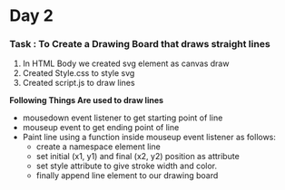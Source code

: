 ﻿
# Day 2

### Task : To Create a Drawing Board that draws straight lines

1) In HTML Body we created svg element as canvas draw 
2) Created Style.css to style svg
3) Created script.js to draw lines

**Following Things Are used to draw lines**

- mousedown event listener to get starting point of line
- mouseup event to get ending point of line
- Paint line using a function inside mouseup event listener as follows:
   * create a namespace element line
   * set initial (x1, y1) and final (x2, y2) position as attribute
   * set style attribute to give stroke width and color.
   * finally append line element to our drawing board

